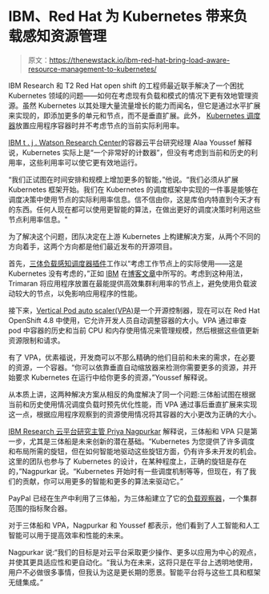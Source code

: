 # IBM、Red Hat 为 Kubernetes 带来负载感知资源管理

> 原文：<https://thenewstack.io/ibm-red-hat-bring-load-aware-resource-management-to-kubernetes/>

IBM Research 和 T2 Red Hat open shift 的工程师最近联手解决了一个困扰 Kubernetes 领域的问题——如何在考虑现有负载和模式的情况下更有效地管理资源。虽然 Kubernetes 以其处理大量流量增长的能力而闻名，但它是通过水平扩展来实现的，即添加更多的单元和节点，而不是垂直扩展。此外， [Kubernetes 调度器](https://kubernetes.io/docs/concepts/scheduling-eviction/kube-scheduler/)放置应用程序容器时并不考虑节点的当前实际利用率。

[IBM t . j . Watson Research Center](https://www.linkedin.com/in/alaa-youssef-b0b75a13/)的容器云平台研究经理 Alaa Youssef 解释说，Kubernetes 实际上是“一个非常好的计数器”，但没有考虑到当前和历史的利用率，这些利用率可以使它更有效地运行。

“我们正试图在时间安排和规模上增加更多的智能，”他说。“我们必须从扩展 Kubernetes 框架开始。我们在 Kubernetes 的调度框架中实现的一件事是能够在调度决策中使用节点的实际利用率信息。信不信由你，这是库伯内特直到今天才有的东西。任何人现在都可以使用更智能的算法，在做出更好的调度决策时利用这些节点利用率信息。"

为了解决这个问题，团队决定在上游 Kubernetes 上构建解决方案，从两个不同的方向着手，这两个方向都是他们最近发布的开源项目。

首先，[三体负载感知调度器插件](https://github.com/kubernetes-sigs/scheduler-plugins/tree/master/pkg/trimaran)工作以“考虑工作节点上的实际使用——这是 Kubernetes 没有考虑的，”正如 [IBM](https://www.ibm.com/cloud?utm_content=inline-mention) 在[博客文章](https://www.research.ibm.com/blog/predictive-resource-management-openshift)中所写的。考虑到这种用法，Trimaran 将应用程序放置在最能提供高效集群利用率的节点上，避免使用负载波动较大的节点，以免影响应用程序的性能。

接下来，[Vertical Pod auto scaler(VPA)](https://docs.openshift.com/container-platform/4.8/nodes/pods/nodes-pods-vertical-autoscaler.html#nodes-pods-vertical-autoscaler)是一个开源控制器，现在可以在 Red Hat OpenShift 4.8 中使用，它允许开发人员自动调整容器的大小。VPA 通过审查 pod 中容器的历史和当前 CPU 和内存使用情况来管理规模，然后根据这些值更新资源限制和请求。

有了 VPA，优素福说，开发商可以不那么精确的他们目前和未来的需求，在必要的资源，一个容器。“你可以依靠垂直自动缩放器来检测你需要更多的资源，并开始要求 Kubernetes 在运行中给你更多的资源，”Youssef 解释说。

从本质上讲，这两种解决方案从相反的角度解决了同一个问题:三体船试图在根据当前和历史使用情况调度负载时预先优化性能，而 VPA 通过事后垂直扩展来实现这一点，根据应用程序观察到的资源使用情况将其容器的大小更改为正确的大小。

[IBM Research 云平台研究主管 Priya Nagpurkar](https://www.linkedin.com/in/priya-nagpurkar) 解释说，三体船和 VPA 只是第一步，尤其是三体船是未来创新的潜在基础。“Kubernetes 为您提供了许多调度和布局所需的旋钮，但在如何智能地驱动这些旋钮方面，仍有许多未开发的机会。这里的团队也参与了 Kubernetes 的设计，在某种程度上，正确的旋钮是存在的，”Nagpurkar 说。“Kubernetes 开始时有一些调度机制等等，但现在，有了我们的贡献，你可以用更多的智能和更多的算法来驱动它。”

PayPal 已经在生产中利用了三体船，为三体船建立了它的[负载观察器](https://github.com/paypal/load-watcher)，一个集群范围的指标聚合器。

对于三体船和 VPA，Nagpurkar 和 Youssef 都表示，他们看到了人工智能和人工智能可以用于提高效率和性能的未来。

Nagpurkar 说:“我们的目标是对云平台采取更少操作、更多以应用为中心的观点，并使其更具适应性和更自动化。“我认为在未来，这将只是在平台上透明地使用，用户不必做很多事情，但我认为这是更长期的愿景。智能平台将与这些工具和框架无缝集成。”

<svg xmlns:xlink="http://www.w3.org/1999/xlink" viewBox="0 0 68 31" version="1.1"><title>Group</title> <desc>Created with Sketch.</desc></svg>